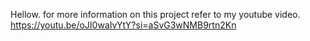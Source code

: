 Hellow. for more information on this project refer to my youtube video.
https://youtu.be/oJI0waIvYtY?si=aSvG3wNMB9rtn2Kn
